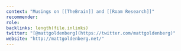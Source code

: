 ```yaml
---
context: "Musings on [[TheBrain]] and [[Roam Research]]"
recommender:
role:
backlinks: length(file.inlinks) 
twitter: "[@mattgoldenberg](https://twitter.com/mattgoldenberg)"
website: "http://mattgoldenberg.net/"
---
```


